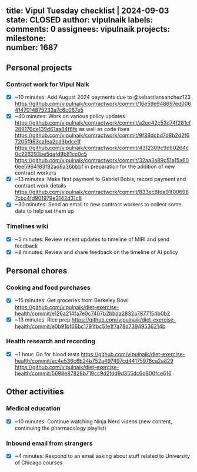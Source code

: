 title:	Vipul Tuesday checklist | 2024-09-03
state:	CLOSED
author:	vipulnaik
labels:	
comments:	0
assignees:	vipulnaik
projects:	
milestone:	
number:	1687
--
## Personal projects

### Contract work for Vipul Naik

- [x] ~10 minutes: Add August 2024 payments due to @sebastiansanchez123 https://github.com/vipulnaik/contractwork/commit/16e59e948697ed0064147014875233a7c6c067e5
- [x] ~40 minutes: Work on various policy updates https://github.com/vipulnaik/contractwork/commit/a2ec42c53d74f281cf289176de139d61aa84f6fe as well as code fixes https://github.com/vipulnaik/contractwork/commit/9f38dcbd7d8b2d2f67205f963cafea2cd3bdce1f https://github.com/vipulnaik/contractwork/commit/4312309c9d80264c0c226293be5dafd9b81cc0c5 https://github.com/vipulnaik/contractwork/commit/32aa3a89c51a15a606ee5964183f92ad6a36bbbf in preparation for the addition of new contract workers 
- [x] ~13 minutes: Make first payment to Gabriel Bobis; record payment and contract work details https://github.com/vipulnaik/contractwork/commit/833ec8fda91f006987cbc4fd901979e3142d31c8
- [x] ~30 minutes: Send an email to new contract workers to collect some data to help set them up

### Timelines wiki

- [x] ~5 minutes: Review recent updates to timeline of MIRI and send feedback
- [x] ~8 minutes: Review and share feedback on the timeline of AI policy

## Personal chores

### Cooking and food purchases

- [x] ~15 minutes: Get groceries from Berkeley Bowl https://github.com/vipulnaik/diet-exercise-health/commit/e126a214fa7e0c7407b2bbda2832a7877154b0b2
- [x] ~13 minutes: Rice prep https://github.com/vipulnaik/diet-exercise-health/commit/e0b91bf66bc1791fbc51e1f7a78d73949536214b

### Health research and recording

- [x] ~1 hour: Go for blood tests https://github.com/vipulnaik/diet-exercise-health/commit/ec4e536c6b24b752a497497cd44175978ca2a829 https://github.com/vipulnaik/diet-exercise-health/commit/5698e87828b719cc9d2fdd9d355dc6d800fce616

## Other activities

### Medical education

- [x] ~10 minutes: Continue watching Ninja Nerd videos (new content, continuing the pharmacology playlist)

### Inbound email from strangers

- [x] ~4 minutes: Respond to an email asking about stuff related to University of Chicago courses
